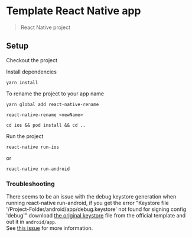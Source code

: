 # Template React Native app
> React Native project

## Setup
Checkout the project  

Install dependencies
```
yarn install

```
To rename the project to your app name
```
yarn global add react-native-rename

react-native-rename <newName>
```
```
cd ios && pod install && cd ..
```

Run the project
```
react-native run-ios
```
or
```
react-native run-android
```

### Troubleshooting
There seems to be an issue with the debug keystore generation when running react-native run-android, if you get the error "Keystore file '/Project-Folder/android/app/debug.keystore' not found for signing config 'debug'"
download [the original keystore](https://raw.githubusercontent.com/facebook/react-native/master/template/android/app/debug.keystore) 
file from the official template and out it in `android/app`.  
See [this issue](https://github.com/facebook/react-native/issues/25629) for more information.
